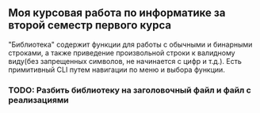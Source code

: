 ## Моя курсовая работа по информатике за второй семестр первого курса  
"Библиотека" содержит функции для работы с обычными и бинарными строками, а также приведение произвольной строки к валидному виду(без запрещенных символов, не начинается с цифр и т.д.). Есть примитивный CLI путем навигации по меню и выбора функции. 
### TODO: Разбить библиотеку на заголовочный файл и файл с реализациями
